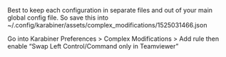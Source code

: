 Best to keep each configuration in separate files and out of your main global config file. So save this into ~/.config/karabiner/assets/complex_modifications/1525031466.json

Go into Karabiner Preferences > Complex Modifications > Add rule then enable “Swap Left Control/Command only in Teamviewer”